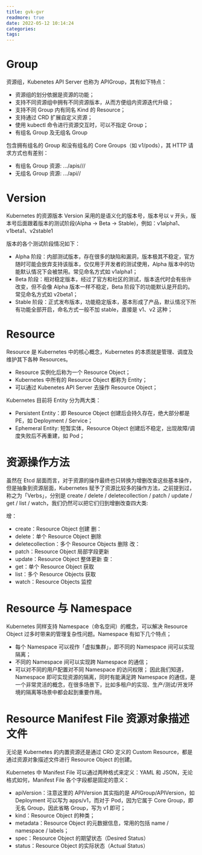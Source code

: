 ```yaml
---
title: gvk-gvr
readmore: true
date: 2022-05-12 10:14:24
categories:
tags:
---
```



# Group
资源组，Kubenetes API Server 也称为 APIGroup，其有如下特点：

* 资源组的划分依据是资源的功能；
* 支持不同资源组中拥有不同资源版本，从而方便组内资源迭代升级；
* 支持不同 Group 内有同名 Kind 的 Resource；
* 支持通过 CRD 扩展自定义资源；
* 使用 kubectl 命令进行资源交互时，可以不指定 Group；
* 有组名 Group 及无组名 Group

包含拥有组名的 Group 和没有组名的 Core Groups（如 v1/pods），其 HTTP 请求方式也有差别：

* 有组名 Group 资源: .../apis/<GROUP>/<VERSION>/<RESOURCE>
* 无组名 Group 资源: .../api/<VERSION>/<RESOURCE>

# Version
Kubernetes 的资源版本 Version 采用的是语义化的版本号，版本号以 v 开头，版本号后面跟着版本的测试阶段(Alpha -> Beta -> Stable)，例如：v1alpha1、v1beta1、v2stable1

版本的各个测试阶段情况如下：

* Alpha 阶段：内部测试版本，存在很多的缺陷和漏洞，版本极其不稳定，官方随时可能会放弃支持该版本，仅仅用于开发者的测试使用，Alpha 版本中的功能默认情况下会被禁用。常见命名方式如 v1alpha1；
* Beta 阶段：相对稳定版本，经过了官方和社区的测试，版本迭代时会有些许改变，但不会像 Alpha 版本一样不稳定，Beta 阶段下的功能默认是开启的。常见命名方式如 v2beta1；
* Stable 阶段：正式发布版本，功能稳定版本，基本形成了产品，默认情况下所有功能全部开启，命名方式一般不加 stable，直接是 v1、v2 这种；

 
# Resource
Resource 是 Kubernetes 中的核心概念，Kubernetes 的本质就是管理、调度及维护其下各种 Resources。

* Resource 实例化后称为一个 Resource Object；
* Kubernetes 中所有的 Resource Object 都称为 Entity；
* 可以通过 Kubenetes API Server 去操作 Resource Object；

Kubernetes 目前将 Entity 分为两大类：

* Persistent Entity：即 Resource Object 创建后会持久存在，绝大部分都是 PE，如 Deployment / Service；
* Ephemeral Entity: 短暂实体，Resource Object 创建后不稳定，出现故障/调度失败后不再重建，如 Pod；


# 资源操作方法
虽然在 Etcd 层面而言，对于资源的操作最终也只转换为增删改查这些基本操作，但是抽象到资源层面，Kubernetes 赋予了资源比较多的操作方法，之前提到过，称之为「Verbs」，分别是 create / delete / deletecollection / patch / update / get / list / watch，我们仍然可以把它们归到增删改查四大类:

增：
* create：Resource Object 创建
删：
* delete：单个 Resource Object 删除
* deletecollection：多个 Resource Objects 删除
改：
* patch：Resource Object 局部字段更新
* update：Resource Object 整体更新
查：
* get：单个 Resource Object 获取
* list：多个 Resource Objects 获取
* watch：Resource Objects 监控



# Resource 与 Namespace

Kubernetes 同样支持 Namespace（命名空间）的概念，可以解决 Resource Object 过多时带来的管理复杂性问题。Namespace 有如下几个特点；
* 每个 Namespace 可以视作「虚拟集群」，即不同的 Namespace 间可以实现隔离；
* 不同的 Namespace 间可以实现跨 Namespace 的通信；
* 可以对不同的用户配置对不同 Namespace 的访问权限；
因此我们知道，Namespace 即可实现资源的隔离，同时有能满足跨 Namespace 的通信，是一个非常灵活的概念，在很多场景下，比如多租户的实现、生产/测试/开发环境的隔离等场景中都会起到重要作用。

# Resource Manifest File 资源对象描述文件
无论是 Kubernetes 的内置资源还是通过 CRD 定义的 Custom Resource，都是通过资源对象描述文件进行 Resource Object 的创建。

Kubernetes 中 Manifest File 可以通过两种格式来定义：YAML 和 JSON，无论格式如何，Manifest File 各个字段都是固定的意义：

* apiVersion：注意这里的 APIVersion 其实指的是 APIGroup/APIVersion，如 Deployment 可以写为 apps/v1，而对于 Pod，因为它属于 Core Group，即无名 Group，因此省略 Group，写为 v1 即可；
* kind：Resource Object 的种类；
* metadata：Resource Object 的元数据信息，常用的包括 name / namespace / labels；
* spec：Resource Object 的期望状态（Desired Status）
* status：Resource Object 的实际状态（Actual Status）